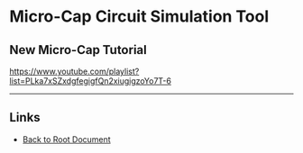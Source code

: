 # Micro-Cap Circuit Simulation Tool

## New Micro-Cap Tutorial

<https://www.youtube.com/playlist?list=PLka7xSZxdgfegigfQn2xiugigzoYo7T-6>


----
<!-- Footer Begins Here -->
## Links

- [Back to Root Document](../README.md)
